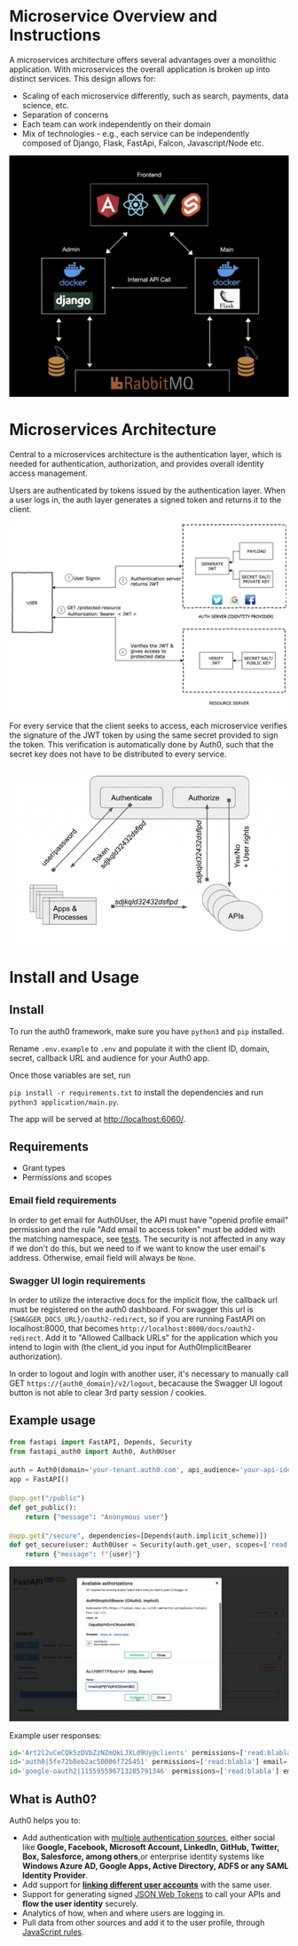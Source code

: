 # Microservice Overview and Instructions

A microservices architecture offers several advantages over a monolithic application. With microservices the overall application is broken up into distinct services. This design allows for:
- Scaling of each microservice differently, such as search, payments, data science, etc.
- Separation of concerns
- Each team can work independently on their domain
- Mix of technologies - e.g., each service can be independently composed of Django, Flask, FastApi, Falcon, Javascript/Node etc.

![microservice](./docs/microservice.png "Microservice")

# Microservices Architecture

Central to a microservices architecture is the authentication layer, which is needed for authentication, authorization, and provides overall identity access management.

Users are authenticated by tokens issued by the authentication layer. When a user logs in, the auth layer generates a signed token and returns it to the client. 

![auth flow](./docs/flow.png "Auth Flow")

For every service that the client seeks to access, each microservice verifies the signature of the JWT token by using the same secret provided to sign the token. This verification is automatically done by Auth0, such that the secret key does not have to be distributed to every service.  

![authorize](./docs/authorize.png "Authorize")

# Install and Usage
## Install
To run the auth0 framework, make sure you have `python3` and `pip` installed.

Rename `.env.example` to `.env` and populate it with the client ID, domain, secret, callback URL and audience for your Auth0 app. 

Once those variables are set, run 

`pip install -r requirements.txt` to install the dependencies and run `python3 application/main.py`.

The app will be served at [http://localhost:6060/](http://localhost:6060/).


## Requirements
 - Grant types
 - Permissions and scopes

### Email field requirements
In order to get email for Auth0User, the API must have "openid profile email" permission and the rule "Add email to access token" must be added with the matching namespace, see [tests](tests/README.md).
The security is not affected in any way if we don't do this, but we need to if we want to know the user email's address. Otherwise, email field will always be `None`.

### Swagger UI login requirements
In order to utilize the interactive docs for the implicit flow, the callback url must be registered on the auth0 dashboard. For swagger this url is `{SWAGGER_DOCS_URL}/oauth2-redirect`, so if you are running FastAPI on localhost:8000, that becomes `http://localhost:8000/docs/oauth2-redirect`. Add it to "Allowed Callback URLs" for the application which you intend to login with (the client_id you input for Auth0ImplicitBearer authorization).

In order to logout and login with another user, it's necessary to manually call GET `https://{auth0_domain}/v2/logout`, becacause the Swagger UI logout button is not able to clear 3rd party session / cookies.

## Example usage
```Python
from fastapi import FastAPI, Depends, Security
from fastapi_auth0 import Auth0, Auth0User

auth = Auth0(domain='your-tenant.auth0.com', api_audience='your-api-identifier', scopes={'read:blabla': ''})
app = FastAPI()

@app.get("/public")
def get_public():
    return {"message": "Anonymous user"}

@app.get("/secure", dependencies=[Depends(auth.implicit_scheme)])
def get_secure(user: Auth0User = Security(auth.get_user, scopes=['read:blabla'])):
    return {"message": f"{user}"}
```

![](docs/swaggerui.jpg)

Example user responses:
```Python
id='Art2l2uCeCQk5zDVbZzNZmQkLJXLd9Uy@clients' permissions=['read:blabla'] email=None               # user is M2M app
id='auth0|5fe72b8eb2ac50006f725451' permissions=['read:blabla'] email='some.user@outlook.com'      # user signed up using auth0 database
id='google-oauth2|115595596713285791346' permissions=['read:blabla'] email='other.user@gmail.com'  # user signed up using google
```

## What is Auth0?

Auth0 helps you to:

* Add authentication with [multiple authentication sources](https://auth0.com/docs/identityproviders),
either social like **Google, Facebook, Microsoft Account, LinkedIn, GitHub, Twitter, Box, Salesforce, among others**,or
enterprise identity systems like **Windows Azure AD, Google Apps, Active Directory, ADFS or any SAML Identity Provider**.
* Add support for **[linking different user accounts](https://auth0.com/docs/link-accounts)** with the same user.
* Support for generating signed [JSON Web Tokens](https://auth0.com/docs/jwt) to call your APIs and
**flow the user identity** securely.
* Analytics of how, when and where users are logging in.
* Pull data from other sources and add it to the user profile, through [JavaScript rules](https://auth0.com/docs/rules).


